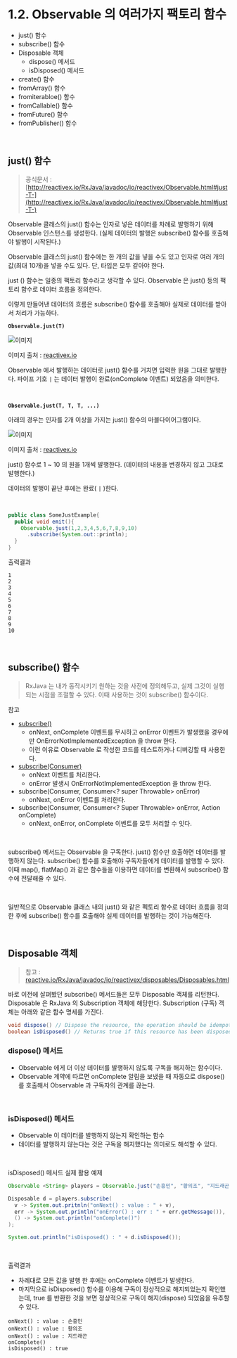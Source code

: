 # 1.2. Observable 의 여러가지 팩토리 함수

- just() 함수
- subscribe() 함수
- Disposable 객체
  - dispose() 메서드
  - isDisposed() 메서드
- create() 함수
- fromArray() 함수
- fromiterabloe() 함수
- fromCallable() 함수
- fromFuture() 함수
- fromPublisher() 함수

<br>

## just() 함수

> 공식문서 : [http://reactivex.io/RxJava/javadoc/io/reactivex/Observable.html#just-T-](http://reactivex.io/RxJava/javadoc/io/reactivex/Observable.html#just-T-)

Observable 클래스의 just() 함수는 인자로 넣은 데이터를 차례로 발행하기 위해 Observable 인스턴스를 생성한다. (실제 데이터의 발행은 subscribe() 함수를 호출해야 발행이 시작된다.) 

Observable 클래스의 just() 함수에는 한 개의 값을 넣을 수도 있고 인자로 여러 개의 값(최대 10개)을 넣을 수도 있다. 단, 타입은 모두 같아야 한다.<br>

just () 함수는 일종의 팩토리 함수라고 생각할 수 있다. Observable 은 just() 등의 팩토리 함수로 데이터 흐름을 정의한다.<br>

이렇게 만들어낸 데이터의 흐름은 subscribe() 함수를 호출해야 실제로 데이터를 받아서 처리가 가능하다.<br>

**`Observable.just(T)`**<br>

![이미지](https://raw.githubusercontent.com/wiki/ReactiveX/RxJava/images/rx-operators/just.item.png)

이미지 출처 : [reactivex.io](http://reactivex.io/RxJava/javadoc/io/reactivex/Observable.html#just-T-)<br>

Observable 에서 발행하는 데이터로 just() 함수를 거치면 입력한 원을 그대로 발행한다. 파이프 기호 `|` 는 데이터 발행이 완료(onComplete 이벤트) 되었음을 의미한다.

<br>

**`Observable.just(T, T, T, ...)`**<br>

아래의 경우는 인자를 2개 이상을 가지는 just() 함수의 마블다이어그램이다.

![이미지](https://raw.githubusercontent.com/wiki/ReactiveX/RxJava/images/rx-operators/just.10.png)

이미지 출처 : [reactivex.io](http://reactivex.io/RxJava/javadoc/io/reactivex/Observable.html#just-T-)<br>

just() 함수로 1 ~ 10 의 원을 1개씩 발행한다. (데이터의 내용을 변경하지 않고 그대로 발행한다.)<br>

데이터의 발행이 끝난 후에는 완료( `|` )한다.<br>

<br>

```java
public class SomeJustExample{
  public void emit(){
    Observable.just(1,2,3,4,5,6,7,8,9,10)
      .subscribe(System.out::println);
  }
}
```

출력결과

```plain
1
2
3
4
5
6
7
8
9
10
```

<br>

## subscribe() 함수

> RxJava 는 내가 동작시키기 원하는 것을 사전에 정의해두고, 실제 그것이 실행되는 시점을 조절할 수 있다. 이때 사용하는 것이 subscribe() 함수이다.<br>

참고

- [subscribe()](http://reactivex.io/RxJava/javadoc/io/reactivex/Observable.html#subscribe--)
  - onNext, onComplete 이벤트를 무시하고 onError 이벤트가 발생했을 경우에만 OnErrorNotImplementedException 을 throw 한다. 
  - 이런 이유로 Observable 로 작성한 코드를 테스트하거나 디버깅할 때 사용한다.
- [subscribe(Consumer)](http://reactivex.io/RxJava/javadoc/io/reactivex/Observable.html#subscribe-io.reactivex.functions.Consumer-)
  - onNext 이벤트를 처리한다.
  - onError 발생시 OnErrorNotImplementedException 을 throw 한다.
- subscribe(Consumer, Consumer\<? super Throwable\> onError)
  - onNext, onError 이벤트를 처리한다.
- subscribe(Consumer, Consumer<? Super Throwable\> onError, Action onComplete)
  - onNext, onError, onComplete 이벤트를 모두 처리할 수 잇다.

<br>

subscribe() 메서드는 Observable 을 구독한다. just() 함수만 호출하면 데이터를 발행하지 않는다. subscribe() 함수를 호출해야 구독자들에게 데이터를 발행할 수 있다. 이때 map(), flatMap() 과 같은 함수들을 이용하면 데이터를 변환해서 subscribe() 함수에 전달해줄 수 있다.<br>

<br>

일반적으로 Observable 클래스 내의 just() 와 같은 펙토리 함수로 데이터 흐름을 정의한 후에 subscribe() 함수를 호출해야 실제 데이터를 발행하는 것이 가능해진다.<br>

<br>

## Disposable 객체

> 참고 : [reactive.io/RxJava/javadoc/io/reactivex/disposables/Disposables.html](http://reactivex.io/RxJava/javadoc/io/reactivex/disposables/Disposable.html)<br>

바로 이전에 살펴봤던 subscribe() 메서드들은 모두 Disposable 객체를 리턴한다. Disposable 은  RxJava 의 Subscription 객체에 해당한다. Subscription (구독) 객체는 아래와 같은 함수 명세를 가진다.<br>

```java
void dispose() // Dispose the resource, the operation should be idempotent.
boolean isDisposed() // Returns true if this resource has been disposed.
```



### dispose() 메서드

- Observable 에게 더 이상 데이터를 발행하지 않도록 구독을 해지하는 함수이다. 
- Observable 계약에 따르면 onComplete 알림을 보냈을 때 자동으로 dispose() 를 호출해서 Observable 과 구독자의 관계를 끊는다.

<br>

### isDisposed() 메서드

- Observable 이 데이터를 발행하지 않는지 확인하는 함수
- 데이터를 발행하지 않는다는 것은 구독을 해지했다는 의미로도 해석할 수 있다.

<br>

isDisposed() 메서드 실제 활용 예제

```java
Observable <String> players = Observable.just("손흥민", "황의조", "지드래곤");

Disposable d = players.subscribe(
  v -> System.out.pritnln("onNext() : value : " + v),
  err -> System.out.println("onError() : err : " + err.getMessage()),
  () -> System.out.println("onComplete()")
);

System.out.println("isDisposed() : " + d.isDisposed());
```

<br>

출력결과<br>

- 차례대로 모든 값을 발행 한 후에는 onComplete 이벤트가 발생한다.
- 마지막으로 isDisposed() 함수를 이용해 구독이 정상적으로 해지되었는지 확인했는데, true 를 반환한 것을 보면 정상적으로 구독이 해지(dispose) 되었음을 유추할 수 있다.

```plain
onNext() : value : 손흥민
onNext() : value : 황의조
onNext() : value : 지드래곤
onComplete()
isDisposed() : true
```

